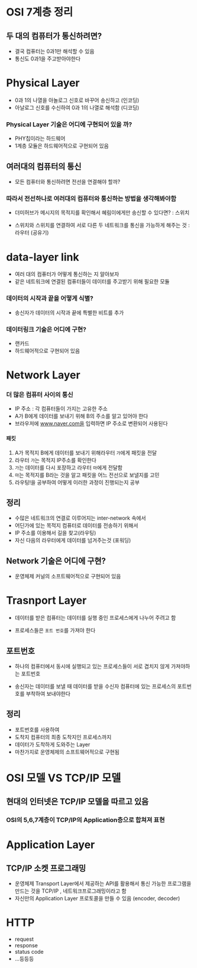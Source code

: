 # OSI 7계층 정리

## 두 대의 컴퓨터가 통신하려면?

- 결국 컴퓨터는 0과1만 해석할 수 있음
- 통신도 0과1을 주고받아야한다

# Physical Layer

- 0과 1의 나열을 아놀로그 신호로 바꾸어 송신하고 (인코딩)
- 아날로그 신호를 수신하여 0과 1의 나열로 해석함 (디코딩)

### Physical Layer 기술은 어디에 구현되어 있을 까?

- PHY칩이라는 하드웨어
- 1계층 모듈은 하드웨어적으로 구현되어 있음

## 여러대의 컴퓨터의 통신

- 모든 컴퓨터와 통신하려면 전선을 연결해야 할까?

### 따라서 전선하나로 여러대의 컴퓨터와 통신하는 방법을 생각해봐야함

- 더미허브가 메시지의 목적지를 확인해서 혜림이에게만 송신할 수 있다면? : 스위치

- 스위치와 스위치를 연결하여 서로 다른 두 네트워크를 통신을 가능하게 해주는 것 : 라우터 (공유기)

# data-layer link

- 여러 대의 컴퓨터가 어떻게 통신하는 지 알아보자
- 같은 네트워크에 연결된 컴퓨터들이 데이터를 주고받기 위해 필요한 모듈

### 데이터의 시작과 끝을 어떻게 식별?

- 송신자가 데이터의 시작과 끝에 특별한 비트를 추가

### 데이터링크 기술은 어디에 구현?

- 랜카드
- 하드웨어적으로 구현되어 있음

# Network Layer

### 더 많은 컴퓨터 사이의 통신

- IP 주소 : 각 컴퓨터들이 가지는 고유한 주소
- A가 B에게 데이터를 보내기 위해 B의 주소를 알고 있어야 한다
- 브라우저에 www.naver.com을 입력하면 IP 주소로 변환되어 사용된다

#### 패킷

1. A가 목적지 B에게 데이터를 보내기 위해라우터 `가`에게 패킷을 전달
2. 라우터 `가`는 목적지 IP주소를 확인한다
3. `가`는 데이터를 다시 포장하고 라우터 `마`에게 전달함
4. `마`는 목적지를 B라는 것을 알고 패킷을 어느 전선으로 보낼지를 고민
5. 라우팅!을 공부하여 어떻게 이러한 과정이 진행되는지 공부

## 정리

- 수많은 네트워크의 연결로 이루어지는 inter-network 속에서
- 어딘가에 있는 목적지 컴퓨터로 데이터를 전송하기 위해서
- IP 주소를 이용해서 길을 찾고(라우팅)
- 자신 다음의 라우터에게 데이터를 넘겨주는것 (포워딩)

## Network 기술은 어디에 구현?

- 운영체제 커널의 소프트웨어적으로 구현되어 있음

# Trasnport Layer

- 데이터를 받은 컴퓨터는 데이터를 실행 중인 프로세스에게 나누어 주려고 함

- 프로세스들은 `포트 번호`를 가져야 한다

## 포트번호

- 하나의 컴퓨터에서 동시에 실행되고 있는 프로세스들이 서로 겹치지 않게 가져야하는 포트번호

- 송신자는 데이터를 보낼 때 데이터를 받을 수신자 컴퓨터에 있는 프로세스의 포트번호를 부착하여 보내야한다

## 정리

- 포트번호를 사용하여
- 도착지 컴퓨터의 최종 도착지인 프로세스까지
- 데이터가 도착하게 도와주는 Layer
- 마찬가지로 운영체제의 소프트웨어적으로 구현됨

# OSI 모델 VS TCP/IP 모델

## 현대의 인터넷은 TCP/IP 모델을 따르고 있음

### OSI의 5,6,7계층이 TCP/IP의 Application층으로 합쳐져 표현

# Application Layer

## TCP/IP 소켓 프로그래밍

- 운영체제 Transport Layer에서 제공하는 API를 활용해서 통신 가능한 프로그램을 만드는 것을 TCP/IP , 네트워크프로그래밍이라고 함
- 자신만의 Application Layer 프로토콜을 만들 수 있음 (encoder, decoder)

# HTTP

- request
- response
- status code
- ...등등등
